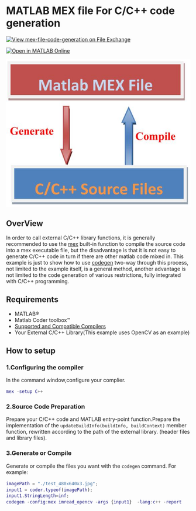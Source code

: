 # MATLAB MEX file For C/C++ code generation

[![View mex-file-code-generation on File Exchange](https://www.mathworks.com/matlabcentral/images/matlab-file-exchange.svg)](https://ww2.mathworks.cn/matlabcentral/fileexchange/133742-mex-file-code-generation)

[![Open in MATLAB Online](https://www.mathworks.com/images/responsive/global/open-in-matlab-online.svg)](https://matlab.mathworks.com/open/github/v1?repo=cuixing158/mex-file&file=OpenCV_API.m)

![logo](images/logo.jpg)

## OverView

In order to call external C/C++ library functions, it is generally recommended to use the [mex](https://ww2.mathworks.cn/help/matlab/ref/mex.html) built-in function to compile the source code into a mex executable file, but the disadvantage is that it is not easy to generate C/C++ code in turn if there are other matlab code mixed in. This example is just to show how to use [codegen](https://ww2.mathworks.cn/help/coder/ref/codegen.html) two-way through this process, not limited to the example itself, is a general method, another advantage is not limited to the code generation of various restrictions, fully integrated with C/C++ programming.

## Requirements

- MATLAB®
- Matlab Coder toolbox™
- [Supported and Compatible Compilers](https://ww2.mathworks.cn/en/support/requirements/supported-compilers.html)
- Your External C/C++ Library(This example uses OpenCV as an example)

## How to setup

### 1.Configuring the compiler

In the command window,configure your complier.

```matlab
mex -setup C++ 
```

### 2.Source Code Preparation

Prepare your C/C++ code and MATLAB entry-point function.Prepare the implementation of the `updateBuildInfo(buildInfo, buildContext)` member function, rewritten according to the path of the external library. (header files and library files).

### 3.Generate or Compile

Generate or compile the files you want with the `codegen` command.
For example:

```matlab
imagePath = "./test_480x640x3.jpg";
input1 = coder.typeof(imagePath);
input1.StringLength=inf;
codegen -config:mex imread_opencv -args {input1}  -lang:c++ -report
```
